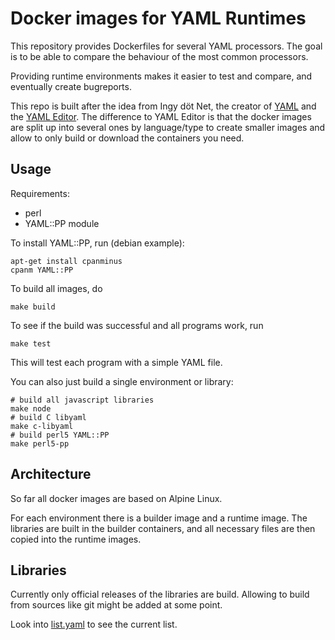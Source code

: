 # Docker images for YAML Runtimes

This repository provides Dockerfiles for several YAML processors. The goal is
to be able to compare the behaviour of the most common processors.

Providing runtime environments makes it easier to test and compare, and
eventually create bugreports.

This repo is built after the idea from Ingy döt Net, the creator of
[YAML](http://yaml.org/) and the [YAML
Editor](https://github.com/yaml/yaml-editor). The difference to YAML Editor is
that the docker images are split up into several ones by language/type to create
smaller images and allow to only build or download the containers you need.

## Usage

Requirements:
* perl
* YAML::PP module

To install YAML::PP, run (debian example):

    apt-get install cpanminus
    cpanm YAML::PP

To build all images, do

    make build

To see if the build was successful and all programs work, run

    make test

This will test each program with a simple YAML file.

You can also just build a single environment or library:

    # build all javascript libraries
    make node
    # build C libyaml
    make c-libyaml
    # build perl5 YAML::PP
    make perl5-pp

## Architecture

So far all docker images are based on Alpine Linux.

For each environment there is a builder image and a runtime image.
The libraries are built in the builder containers, and all necessary
files are then copied into the runtime images.

## Libraries

Currently only official releases of the libraries are build. Allowing to
build from sources like git might be added at some point.

Look into [list.yaml](list.yaml) to see the current list.
